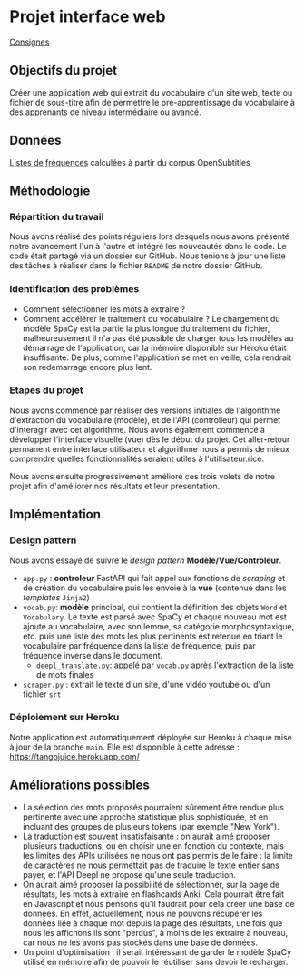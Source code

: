 # Projet interface web

[Consignes](https://loicgrobol.github.io/web-interfaces/assignments/projets.html)

## Objectifs du projet

Créer une application web qui extrait du vocabulaire d'un site web, texte ou fichier de sous-titre afin de permettre le pré-apprentissage du vocabulaire à des apprenants de niveau intermédiaire ou avancé.

## Données

[Listes de fréquences](https://github.com/hermitdave/FrequencyWords) calculées à partir du corpus OpenSubtitles

## Méthodologie

### Répartition du travail
Nous avons réalisé des points réguliers lors desquels nous avons présenté notre avancement l'un à l'autre et intégré les nouveautés dans le code. Le code était partagé via un dossier sur GitHub. Nous tenions à jour une liste des tâches à réaliser dans le fichier `README` de notre dossier GitHub.

### Identification des problèmes
- Comment sélectionner les mots à extraire ?
- Comment accélérer le traitement du vocabulaire ? Le chargement du modèle SpaCy est la partie la plus longue du traitement du fichier, malheureusement il n'a pas été possible de charger tous les modèles au démarrage de l'application, car la mémoire disponible sur Heroku était insuffisante. De plus, comme l'application se met en veille, cela rendrait son redémarrage encore plus lent.

### Etapes du projet

Nous avons commencé par réaliser des versions initiales de l'algorithme d'extraction du vocabulaire (modèle), et de l'API (controlleur) qui permet d'interagir avec cet algorithme. Nous avons également commencé à développer l'interface visuelle (vue) dès le début du projet. Cet aller-retour permanent entre interface utilisateur et algorithme nous a permis de mieux comprendre quelles fonctionnalités seraient utiles à l'utilisateur.rice.

Nous avons ensuite progressivement amélioré ces trois volets de notre projet afin d'améliorer nos résultats et leur présentation.

## Implémentation

### Design pattern
Nous avons essayé de suivre le *design pattern* **Modèle/Vue/Controleur**.
* `app.py` : **controleur** FastAPI qui fait appel aux fonctions de *scraping* et de création du vocabulaire puis les envoie à la **vue** (contenue dans les *templates* `Jinja2`)
* `vocab.py`: **modèle** principal, qui contient la définition des objets `Word` et `Vocabulary`. Le texte est parsé avec SpaCy et chaque nouveau mot est ajouté au vocabulaire, avec son lemme, sa catégorie morphosyntaxique, etc. puis une liste des mots les plus pertinents est retenue en triant le vocabulaire par fréquence dans la liste de fréquence, puis par fréquence inverse dans le document.
    * `deepl_translate.py`: appelé par `vocab.py` après l'extraction de la liste de mots finales
* `scraper.py` : extrait le texte d'un site, d'une vidéo youtube ou d'un fichier `srt` 

### Déploiement sur Heroku
Notre application est automatiquement déployée sur Heroku à chaque mise à jour de la branche `main`. Elle est disponible à cette adresse : https://tangojuice.herokuapp.com/

## Améliorations possibles
*  La sélection des mots proposés pourraient sûrement être rendue plus pertinente avec une approche statistique plus sophistiquée, et en incluant des groupes de plusieurs tokens (par exemple "New York").
*  La traduction est souvent insatisfaisante : on aurait aimé proposer plusieurs traductions, ou en choisir une en fonction du contexte, mais les limites des APIs utilisées ne nous ont pas permis de le faire : la limite de caractères ne nous permettait pas de traduire le texte entier sans payer, et l'API Deepl ne propose qu'une seule traduction.
* On aurait aimé proposer la possibilité de sélectionner, sur la page de résultats, les mots à extraire en flashcards Anki. Cela pourrait être fait en Javascript et nous pensons qu'il faudrait pour cela créer une base de données. En effet, actuellement, nous ne pouvons récupérer les données liée à chaque mot depuis la page des résultats, une fois que nous les affichons ils sont "perdus", à moins de les extraire à nouveau, car nous ne les avons pas stockés dans une base de données.
* Un point d'optimisation : il serait intéressant de garder le modèle SpaCy utilisé en mémoire afin de pouvoir le réutiliser sans devoir le recharger.